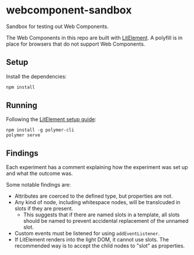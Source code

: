 # webcomponent-sandbox
Sandbox for testing out Web Components.

The Web Components in this repo are built with [LitElement](https://lit-element.polymer-project.org/).
A polyfill is in place for browsers that do not support Web Components.

## Setup

Install the dependencies:

```sh
npm install
```

## Running

Following the [LitElement setup guide](https://lit-element.polymer-project.org/guide/start#setup):

```
npm install -g polymer-cli
polymer serve
```

## Findings

Each experiment has a comment explaining how the experiment was set up and what
the outcome was.

Some notable findings are:

* Attributes are coerced to the defined type, but properties are not.
* Any kind of node, including whitespace nodes, will be translcuded in slots if they are present.
  * This suggests that if there are named slots in a template, all slots should
    be named to prevent accidental replacement of the unnamed slot.
* Custom events must be listened for using `addEventListener`.
* If LitElement renders into the light DOM, it cannot use slots. The
  recommended way is to accept the child nodes to "slot" as properties.

